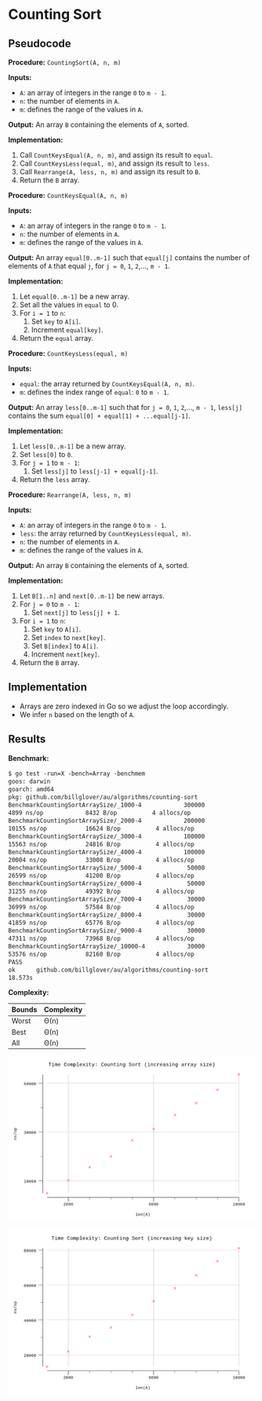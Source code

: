 # Counting Sort

## Pseudocode

**Procedure:** `CountingSort(A, n, m)`

**Inputs:**

* `A`: an array of integers in the range `0` to `m - 1`.
* `n`: the number of elements in `A`.
* `m`: defines the range of the values in `A`.

**Output:** An array `B` containing the elements of `A`, sorted.

**Implementation:**

1. Call `CountKeysEqual(A, n, m)`, and assign its result to `equal`.
2. Call `CountKeysLess(equal, m)`, and assign its result to `less`.
3. Call `Rearrange(A, less, n, m)` and assign its result to `B`.
4. Return the `B` array.

**Procedure:** `CountKeysEqual(A, n, m)`

**Inputs:**

* `A`: an array of integers in the range `0` to `m - 1`.
* `n`: the number of elements in `A`.
* `m`: defines the range of the values in `A`.

**Output:** An array `equal[0..m-1]` such that `equal[j]` contains the number of elements of `A` that equal `j`, for `j = 0`, `1`, `2`,..., `m - 1`.

**Implementation:**

1. Let `equal[0..m-1]` be a new array.
2. Set all the values in `equal` to 0.
3. For `i = 1` to `n`:
   1. Set `key` to `A[i]`.
   2. Increment `equal[key]`.
4. Return the `equal` array.

**Procedure:** `CountKeysLess(equal, m)`

**Inputs:**

* `equal`: the array returned by `CountKeysEqual(A, n, m)`.
* `m`: defines the index range of `equal`: `0` to `m - 1`.

**Output:** An array `less[0..m-1]` such that for `j = 0`, `1`, `2`,..., `m - 1`, `less[j]` contains the sum `equal[0] + equal[1] + ...equal[j-1]`.

**Implementation:**

1. Let `less[0..m-1]` be a new array.
2. Set `less[0]` to `0`.
3. For `j = 1` to `m - 1`:
   1. Set `less[j]` to `less[j-1] + equal[j-1]`.
4. Return the `less` array.

**Procedure:** `Rearrange(A, less, n, m)`

**Inputs:**

* `A`: an array of integers in the range `0` to `m - 1`.
* `less`: the array returned by `CountKeysLess(equal, m)`.
* `n`: the number of elements in `A`.
* `m`: defines the range of the values in `A`.

**Output:** An array `B` containing the elements of `A`, sorted.

**Implementation:**

1. Let `B[1..n]` and `next[0..m-1]` be new arrays.
2. For `j = 0` to `m - 1`:
   1. Set `next[j]` to `less[j] + 1`.
3. For `i = 1` to `n`:
   1. Set `key` to `A[i]`.
   2. Set `index` to `next[key]`.
   3. Set `B[index]` to `A[i]`.
   4. Increment `next[key]`.
4. Return the `B` array.

## Implementation

* Arrays are zero indexed in Go so we adjust the loop accordingly.
* We infer `n` based on the length of `A`.

## Results

**Benchmark:**

```plain
$ go test -run=X -bench=Array -benchmem
goos: darwin
goarch: amd64
pkg: github.com/billglover/au/algorithms/counting-sort
BenchmarkCountingSortArraySize/_1000-4            300000              4899 ns/op            8432 B/op          4 allocs/op
BenchmarkCountingSortArraySize/_2000-4            200000             10155 ns/op           16624 B/op          4 allocs/op
BenchmarkCountingSortArraySize/_3000-4            100000             15563 ns/op           24816 B/op          4 allocs/op
BenchmarkCountingSortArraySize/_4000-4            100000             20004 ns/op           33008 B/op          4 allocs/op
BenchmarkCountingSortArraySize/_5000-4             50000             26599 ns/op           41200 B/op          4 allocs/op
BenchmarkCountingSortArraySize/_6000-4             50000             31255 ns/op           49392 B/op          4 allocs/op
BenchmarkCountingSortArraySize/_7000-4             30000             36999 ns/op           57584 B/op          4 allocs/op
BenchmarkCountingSortArraySize/_8000-4             30000             41859 ns/op           65776 B/op          4 allocs/op
BenchmarkCountingSortArraySize/_9000-4             30000             47311 ns/op           73968 B/op          4 allocs/op
BenchmarkCountingSortArraySize/_10000-4            30000             53576 ns/op           82160 B/op          4 allocs/op
PASS
ok      github.com/billglover/au/algorithms/counting-sort       18.573s
```

**Complexity:**

| Bounds | Complexity |
|--------|------------|
| Worst  | Θ(n)       |
| Best   | Θ(n)       |
| All    | Θ(n)       |

![Time Complexity: Counting Sort, increasing array size](img/complexity_time_array.png)

![Time Complexity: Counting Sort, increasing key size](img/complexity_time_key.png)
